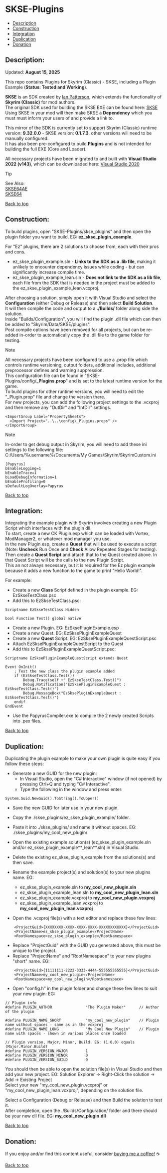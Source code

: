# SKSE-Plugins  
  
 * [Description](#description)  
 * [Construction](#construction)  
 * [Integration](#integration)  
 * [Duplication](#duplication)  
 * [Donation](#donation)  
  
## Description:  
  
Updated: **August 15, 2025**  
  
This repo contains Plugins for Skyrim (Classic) - SKSE, including a Plugin Example (**Status: Tested and Working**).  
  
**SKSE** is an SDK created by [Ian Patterson](https://github.com/ianpatt), which extends the functionality of **Skyrim (Classic)** for mod authors.  
The original SDK used for building the SKSE EXE can be found here: [SKSE](https://skse.silverlock.org/)   
Using SKSE in your mod will then make SKSE a **Dependency** which you must must inform your users of and provide a link to.  
  
This mirror of the SDK is currently set to support Skyrim (Classic) runtime version: **9.32.0.0** - SKSE version: **0.1.7.3**, other versions will need to be manually configured.  
It has also been pre-configured to build **Plugins** and is not intended for building the full EXE (Core and Loader).  
  
All necessary projects have been migrated to and built with **Visual Studio 2022 (v143)**, which can be downloaded here: [Visual Studio 2020](https://visualstudio.microsoft.com/downloads/)   

  
> [!TIP]  
> See Also:  
> [SKSE64AE](https://github.com/Ez0n3/SKSE64AE-Plugins)  
> [SKSE64](https://github.com/Ez0n3/SKSE64-Plugins)

  
[Back to top](#skse-plugins)  
  
## Construction:  
  
To build plugins, open "SKSE-Plugins/skse_plugins" and then open the plugin folder you want to build. EG: **ez_skse_plugin_example**.  
  
For "Ez" plugins, there are 2 solutions to choose from, each with their pros and cons.  
  * ez_skse_plugin_example.sln - **Links to the SDK as a .lib file**, making it unlikely to encounter dependency issues while coding - but can significantly increase compile time.
  * ez_skse_plugin_example_lean.sln - **Does not link to the SDK as a lib file**, each file from the SDK that is needed in the project must be added to the ez_skse_plugin_example_lean.vcxproj.  
  
After choosing a solution, simply open it with Visual Studio and select the **Configuration** (either Debug or Release) and then select **Build Solution**.  
It will then compile the code and output to a **./Builds/** folder along side the solution.  
Inside "Builds/Configuration", you will find the plugin .dll file which can then be added to "Skyrim/Data/SKSE/plugins".  
Post compile options have been removed for all projects, but can be re-added in-order to automatically copy the .dll file to the game folder for testing.  
  
> [!NOTE]  
> All necessary projects have been configured to use a .prop file which controls runtime versioning, output folders, additional includes, additional preprocessor defines and warning suppression.  
> This configuration file can be found in "SKSE-Plugins/config/**_Plugins.prop**" and is set to the latest runtime version for the game.  
> To build plugins for other runtime versions, you will need to edit the "_Plugin.prop" file and change the version there.  
> For new projects, you can add the following project settings to the .vcxproj and then remove any "OutDir" and "IntDir" settings.  
```
<ImportGroup Label="PropertySheets">  
  <Import Project="..\..\config\_Plugins.props" />  
</ImportGroup>  
```
  
> [!NOTE]
> In-order to get debug output in Skyrim, you will need to add these ini settings to the following file:  
> C:/Users/%username%/Documents/My Games/Skyrim/SkyrimCustom.ini  
```
[Papyrus]  
bEnableLogging=1  
bEnableTrace=1  
bLoadDebugInformation=1  
bEnableProfiling=0  
sDefaultLogOverlay=Papyrus  
```
  
[Back to top](#skse-plugins)  
  
## Integration:  
  
Integrating the example plugin with Skyrim involves creating a new Plugin Script which interfaces with the plugin dll.  
To start, create a new CK Plugin.esp which can be loaded with Vortex, ModManager2, or whatever mod manager you use.  
In the new Plugin.esp, create a **Quest** that will be used to execute a script (Note: **Uncheck** Run Once and **Check** Allow Repeated Stages for testing).  
Then create a **Quest Script** and attach that to the Quest created above. In that Quest Script will be the calls to the new Plugin Script.  
This an not always necessary, but it is required for the Ez plugin example because it adds a new function to the game to print "Hello World!".  
  
For example:  

 * Create a new **Class** Script defined in the plugin example. EG: EzSkseTestClass.psc  
 * Add this to EzSkseTestClass.psc:  
```
Scriptname EzSkseTestClass Hidden  
  
bool Function Test() global native  
``` 
 * Create a new Plugin. EG: EzSksePluginExample.esp  
 * Create a new Quest. EG: EzSksePluginExampleQuest  
 * Create a new **Quest** Script. EG: EzSksePluginExampleQuestScript.psc  
 * Attach EzSksePluginExampleQuestScript to the Quest  
 * Add this to EzSksePluginExampleQuestScript.psc:  
``` 
Scriptname EzSksePluginExampleQuestScript extends Quest  
  
Event OnInit()  
	; Test the new class the plugin example added  
	if (EzSkseTestClass.Test())  
		Debug.Trace(self +" EzSkseTestClass.Test()")  
		Debug.Notification("EzSksePluginExampleQuest : EzSkseTestClass.Test()")  
		Debug.MessageBox("EzSksePluginExampleQuest : EzSkseTestClass.Test()")  
	endif  
EndEvent  
```
 * Use the PapyrusCompiler.exe to compile the 2 newly created Scripts into .pex files.
  
[Back to top](#skse-plugins)  
  
## Duplication:  
  
Duplicating the plugin example to make your own plugin is quite easy if you follow these steps:  
 * Generate a new GUID for the new plugin:  
   * In Visual Studio, open the "C# Interactive" window (if not opened) by pressing Ctrl+Q and typing "C# Interactive".  
   * Type the following in the window and press enter:  
```
System.Guid.NewGuid().ToString().ToUpper()  
```
  
 * Save the new GUID for later use in your new plugin.  
 * Copy the ./skse_plugins/ez_skse_plugin_example/ folder.  
 * Paste it into ./skse_plugins/ and name it without spaces. EG: ./skse_plugins/my_cool_new_plugin/  
 * Open the existing example solution(s) (ez_skse_plugin_example.sln and/or ez_skse_plugin_example**_lean**.sln) in Visual Studio.  
 * Delete the existing ez_skse_plugin_example from the solutions(s) and then save.  
 * Rename the example project(s) and solution(s) to your new plugins name. EG:  
   * ez_skse_plugin_example.sln to **my_cool_new_plugin.sln**  
   * ez_skse_plugin_example_lean.sln to **my_cool_new_plugin_lean.sln**  
   * ez_skse_plugin_example.vcxproj to **my_cool_new_plugin.vcxproj**  
   * ez_skse_plugin_example_lean.vcxproj to **my_cool_new_plugin_lean.vcxproj**  
  
 * Open the .vcxproj file(s) with a text editor and replace these few lines:  
```
    <ProjectGuid>{XXXXXXXX-XXXX-XXXX-XXXX-XXXXXXXXXXXX}</ProjectGuid>  
    <ProjectName>ez_skse_plugin_example</ProjectName>  
    <RootNamespace>ez_skse_plugin_example</RootNamespace>  
```
 * Replace "ProjectGuid" with the GUID you generated above, this must be unique to the project.  
 * Replace "ProjectName" and "RootNamespace" to your new plugins "short" name. EG:  
```
    <ProjectGuid>{11111111-2222-3333-4444-555555555555}</ProjectGuid>  
    <ProjectName>my_cool_new_plugin</ProjectName>  
    <RootNamespace>my_cool_new_plugin</RootNamespace>  
```
  
 * Open "config.h" in the plugin folder and change these few lines to suit your new plugin: EG:  
```
// Plugin info  
#define PLUGIN_AUTHOR				"The Plugin Maker"		// Author of the plugin  
  
#define PLUGIN_NAME_SHORT			"my_cool_new_plugin"	// Plugin name without spaces - same as in the vcxproj  
#define PLUGIN_NAME_LONG			"My Cool New Plugin"	// Plugin name with spaces - shown in various places once loaded  
  
// Plugin version, Major, Minor, Build. EG: (1.0.0) equals (Major.Minor.Build)  
#define PLUGIN_VERSION_MAJOR		1  
#define PLUGIN_VERSION_MINOR		0  
#define PLUGIN_VERSION_BUILD		0  
```
  
You should then be able to open the solution file(s) in Visual Studio and then add your new project. EG: Solution Explorer -> Right-Click the solution -> Add -> Existing Project  
Select your new "my_cool_new_plugin.vcxproj" or "my_cool_new_plugin_lean.vcxproj", depending on the solution file.  
  
Select a Configuration (Debug or Release) and then Build the solution to test it.  
After completion, open the ./Builds/Configuration/ folder and there should be your new dll file. EG: **my_cool_new_plugin.dll**  
  
[Back to top](#skse-plugins)  
  
## Donation:  
  
If you enjoy and/or find this content useful, consider [buying me a coffee!](https://www.paypal.com/donate/?hosted_button_id=757K44LRCMVRW) :coffee:  
  
[Back to top](#skse-plugins)


